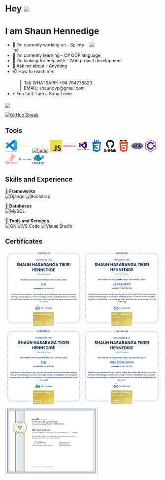 <h1> Hey <img src="https://media.giphy.com/media/hvRJCLFzcasrR4ia7z/giphy.gif" width="25px"> </h1>

<h1>I am Shaun Hennedige</h1>

<img align='right' src="https://media2.giphy.com/media/fvx95jkua5th3YeThr/giphy.gif?cid=ecf05e47b596davzzkj65n2frc8josr9jwcikb1zaflbjmv4&rid=giphy.gif&ct=s" width="230">

<ul>
  <li>🔭 I’m currently working on - Splinty inc</li>
  <li>🌱 I’m currently learning - C# OOP language</li>
  <li>🤔 I’m looking for help with - Web project development</li>
  <li>💬 Ask me about - Anything</li>
  <li>📫 How to reach me:</li>
  <ul style="list-style-type: none;">
    <li>|| Tel/ WHATSAPP: +94 764778823 </li>
    <li>|| EMAIL: shaundvp@gmail.com </li>
  </ul>
  <li>⚡ Fun fact: I am a Song Lover </li>
</ul>

<img align='center' src="https://media0.giphy.com/media/hqU2KkjW5bE2v2Z7Q2/giphy.gif?cid=ecf05e47k1xhvwj8snj5jrqryh5jb1pzighx8rgxwte63rh1&rid=giphy.gif&ct=ts" width="200">

[![GitHub Streak](http://github-readme-streak-stats.herokuapp.com?user=ShaunHennedige&theme=dark&date_format=j%2Fn%5B%2FY%5D)](https://git.io/streak-stats)

<h2>Tools</h2>
<p align="left">
  <a href="https://code.visualstudio.com" target="_blank"><img src="https://github.com/devicons/devicon/blob/master/icons/vscode/vscode-original-wordmark.svg" alt="vscode" width="40" height="40"/></a>
  <a href="https://www.sketch.com" target="_blank"><img src="https://github.com/devicons/devicon/blob/master/icons/sketch/sketch-line-wordmark.svg" alt="sketch" width="40" height="40"/></a>
  <a href="https://www.figma.com/" target="_blank"><img src="https://www.vectorlogo.zone/logos/figma/figma-icon.svg" alt="figma" width="40" height="40"/></a>
  <a href="https://www.w3schools.com/js/" target="_blank"><img src="https://github.com/devicons/devicon/blob/master/icons/javascript/javascript-original.svg" alt="js" width="40" height="40"/></a>
  <a href="https://www.oracle.com/index.html" target="_blank"><img src="https://github.com/devicons/devicon/blob/master/icons/oracle/oracle-original.svg" alt="oracle" width="40" height="40"/></a>
  <a href="https://visualstudio.microsoft.com" target="_blank"><img src="https://github.com/devicons/devicon/blob/master/icons/visualstudio/visualstudio-plain-wordmark.svg" alt="VisualStudio" width="40" height="40"/></a>
  <a href="https://www.w3schools.com/css/" target="_blank"><img src="https://github.com/devicons/devicon/blob/master/icons/css3/css3-original-wordmark.svg" alt="css" width="40" height="40"/></a>
  <a href="https://github.com" target="_blank"><img src="https://github.com/devicons/devicon/blob/master/icons/github/github-original-wordmark.svg" alt="github" width="40" height="40"/></a>
  <a href="https://developer.mozilla.org/en-US/docs/Glossary/HTML5" target="_blank"><img src="https://github.com/devicons/devicon/blob/master/icons/html5/html5-original-wordmark.svg" alt="html5" width="40" height="40"/></a>
  <a href="https://phpenthusiast.com" target="_blank"><img src="https://github.com/devicons/devicon/blob/master/icons/php/php-original.svg" alt="PHP" width="40" height="40"/></a>
  <a href="https://www.w3schools.com/cs/index.php" target="_blank"><img src="https://raw.githubusercontent.com/devicons/devicon/1119b9f84c0290e0f0b38982099a2bd027a48bf1/icons/csharp/csharp-line.svg" alt="C#" width="40" height="40"/></a>
  <a href="https://www.microsoft.com/en-us/sql-server/sql-server-downloads" target="_blank"><img src="https://raw.githubusercontent.com/devicons/devicon/1119b9f84c0290e0f0b38982099a2bd027a48bf1/icons/microsoftsqlserver/microsoftsqlserver-plain-wordmark.svg" alt="MSSQL" width="40" height="40"/></a>
  <a href="https://www.jetbrains.com/idea/" target="_blank"><img src="https://raw.githubusercontent.com/devicons/devicon/1119b9f84c0290e0f0b38982099a2bd027a48bf1/icons/intellij/intellij-original-wordmark.svg" alt="IJ" width="40" height="40"/></a>
  <a href="https://www.docker.com" target="_blank"><img src="https://raw.githubusercontent.com/devicons/devicon/1119b9f84c0290e0f0b38982099a2bd027a48bf1/icons/docker/docker-original-wordmark.svg" alt="Docker" width="40" height="40"/></a>
</p>

<h2>Skills and Experience</h2>
<p>
  🔴 <strong>Frameworks</strong>
  <br/>
  <img src="https://img.shields.io/badge/Django-092E20?style=for-the-badge&logo=django&logoColor=white" alt="Django"/>
  <img src="https://img.shields.io/badge/Bootstrap-563D7C?style=for-the-badge&logo=bootstrap&logoColor=white" alt="Bootstrap"/>
</p>
<p>
  🔴 <strong>Databases</strong>
  <br/>
  <img src="https://img.shields.io/badge/MySQL-00000F?style=for-the-badge&logo=mysql&logoColor=white" alt="MySQL"/>
</p>
<p>
  🔴 <strong>Tools and Services</strong>
  <br/>
  <img src="https://img.shields.io/badge/Git-F05032?style=for-the-badge&logo=git&logoColor=white" alt="Git"/>
  <img src="https://img.shields.io/badge/Visual_Studio_Code-0078D4?style=for-the-badge&logo=visual%20studio%20code&logoColor=white" alt="VS Code"/>
  <img src="https://img.shields.io/badge/Visual_Studio_2019-5C2D91?style=for-the-badge&logo=visual%20studio&logoColor=white" alt="Visual Studio"/>
</p>

<h2>Certificates</h2>
<p align="left">
  <a href="https://www.testdome.com/certificates/cb981e494fc040aab08a2d59a1ab75b0" target="_blank"><img src="https://raw.githubusercontent.com/ShaunHennedige/Computing-Certificates/main/Screenshot%202023-02-02%20at%2007.14.07.png?token=GHSAT0AAAAAAB6HVL4CLPVUZWOBOTBH7NHKY7DOJUA" alt="C#CERT" width="250" height="250"/></a>
  <a href="https://www.testdome.com/certificates/3d96cedbc2cd4d1391bf0b0095706415" target="_blank"><img src="https://raw.githubusercontent.com/ShaunHennedige/Computing-Certificates/main/Screenshot%202023-02-02%20at%2008.56.32.png?token=GHSAT0AAAAAAB6HVL4CLXZR7HINOYHY4NREY7DOLDA" alt="Javascript" width="250" height="250"/></a>
  <a href="https://www.testdome.com/certificates/9ba09b71c069475cba096c8325d54592" target="_blank"><img src="https://raw.githubusercontent.com/ShaunHennedige/Computing-Certificates/main/WhatsApp%20Image%202023-02-02%20at%2008.39.38.jpeg?token=GHSAT0AAAAAAB6HVL4CTIJEKV32DQOTGOFAY7DONVQ" alt="SQL" width="250" height="250"/></a>
  <a href="https://www.testdome.com/certificates/f8c5512100ef42b38032f52e7741011c" target="_blank"><img src="https://raw.githubusercontent.com/ShaunHennedige/Computing-Certificates/main/Screenshot%202023-02-02%20at%2009.10.35.png?token=GHSAT0AAAAAAB6HVL4DIW5PG3LSIHEZVFBIY7DOPCA" alt="Web_Developer" width="250" height="250"/></a>
  <a href="https://www.linkedin.com/learning/certificates/17e4fc1d796d7fe4d23696fe25e0e35752a9630c0c04f74a0da8c81ef245ae31?u=26140778" target="_blank"><img src="https://raw.githubusercontent.com/ShaunHennedige/Computing-Certificates/main/Screenshot%202023-02-08%20at%2014.36.29.png?token=GHSAT0AAAAAAB6HVL4CK4MUOWWGI7FGECAKY7DOSAQ" alt="GIT_From_Scratch" width="300" height="220"/></a>
</p>
